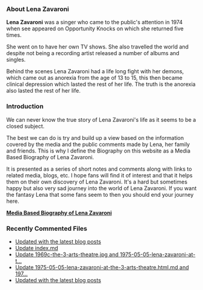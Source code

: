### About Lena Zavaroni

<p><strong>Lena Zavaroni</strong> was a singer who came to the public's attention in 1974 when see appeared on Opportunity Knocks on which she returned five times.</p>

<p>She went on to have her own TV shows. She also travelled the world and despite not being a recording artist released a number of albums and singles.</p>

<p>Behind the scenes Lena Zavaroni had a life long fight with her demons, which came out as anorexia from the age of 13 to 15, this then became clinical depression which lasted the rest of her life. The truth is the anorexia also lasted the rest of her life.</p>

### Introduction

<p>We can never know the true story of Lena Zavaroni's life as it seems to be a closed subject.</p>

<p>The best we can do is try and build up a view based on the information covered by the media and the public comments made by Lena, her family and friends. This is why I define the Biography on this website as a Media Based Biography of Lena Zavaroni.</p>

<p>It is presented as a series of short notes and comments along with links to related media, blogs, etc. I hope fans will find it of interest and that it helps them on their own discovery of Lena Zavaroni. It's a hard but sometimes happy but also very sad journey into the world of Lena Zavaroni. If you want the fantasy Lena that some fans seem to then you should end your journey here.</p>

<a href="https://fanzoflenazavaroni.github.io/biography/lena-zavaroni/"><strong>Media Based Biography of Lena Zavaroni</strong></a>

### Recently Commented Files

<!-- BLOG-POST-LIST:START -->
- [Updated with the latest blog posts](https://github.com/FanzOfLenaZavaroni/fanzoflenazavaroni.github.io/commit/ce44ddcded990ddc124892f7b394da8ff7ff5891)
- [Update index.md](https://github.com/FanzOfLenaZavaroni/fanzoflenazavaroni.github.io/commit/778388ca41089ead7eed727682a3359feac55c71)
- [Update 1969c-the-3-arts-theatre.jpg and 1975-05-05-lena-zavaroni-at-t…](https://github.com/FanzOfLenaZavaroni/fanzoflenazavaroni.github.io/commit/60a3053c5b6721134cb7dbd9c2ad5c276d3755d6)
- [Update 1975-05-05-lena-zavaroni-at-the-3-arts-theatre.html.md and 197…](https://github.com/FanzOfLenaZavaroni/fanzoflenazavaroni.github.io/commit/f634f089c5ec76dce013d6d67f7711576f1d0ec6)
- [Updated with the latest blog posts](https://github.com/FanzOfLenaZavaroni/fanzoflenazavaroni.github.io/commit/fa3e23b1bede01e3a95a54ea88ec4e34cb47b816)
<!-- BLOG-POST-LIST:END -->
